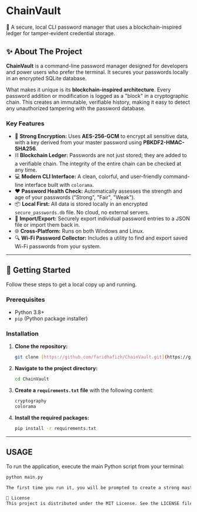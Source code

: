 # ChainVault
🔑 A secure, local CLI password manager that uses a blockchain-inspired ledger for tamper-evident credential storage.

## ✨ About The Project

**ChainVault** is a command-line password manager designed for developers and power users who prefer the terminal. It secures your passwords locally in an encrypted SQLite database.

What makes it unique is its **blockchain-inspired architecture**. Every password addition or modification is logged as a "block" in a cryptographic chain. This creates an immutable, verifiable history, making it easy to detect any unauthorized tampering with the password database.

### Key Features

* 🔐 **Strong Encryption:** Uses **AES-256-GCM** to encrypt all sensitive data, with a key derived from your master password using **PBKDF2-HMAC-SHA256**.
* ⛓️ **Blockchain Ledger:** Passwords are not just stored; they are added to a verifiable chain. The integrity of the entire chain can be checked at any time.
* 💻 **Modern CLI Interface:** A clean, colorful, and user-friendly command-line interface built with `colorama`.
* ❤️ **Password Health Check:** Automatically assesses the strength and age of your passwords ("Strong", "Fair", "Weak").
* 📦 **Local First:** All data is stored locally in an encrypted `secure_passwords.db` file. No cloud, no external servers.
* 🔁 **Import/Export:** Securely export individual password entries to a JSON file or import them back in.
* 🌐 **Cross-Platform:** Runs on both Windows and Linux.
* 🔍 **Wi-Fi Password Collector:** Includes a utility to find and export saved Wi-Fi passwords from your system.

---

## 🚀 Getting Started

Follow these steps to get a local copy up and running.

### Prerequisites

* Python 3.8+
* `pip` (Python package installer)

### Installation

1.  **Clone the repository:**
    ```sh
    git clone [https://github.com/faridhafizh/ChainVault.git](https://github.com/faridhafizh/ChainVault.git)
    ```
2.  **Navigate to the project directory:**
    ```sh
    cd ChainVault
    ```
3.  **Create a `requirements.txt` file** with the following content:
    ```txt
    cryptography
    colorama
    ```
4.  **Install the required packages:**
    ```sh
    pip install -r requirements.txt
    ```

---

## USAGE

To run the application, execute the main Python script from your terminal:

```sh
python main.py

The first time you run it, you will be prompted to create a strong master password. Do not forget this password! It is the only way to decrypt your vault.

📜 License
This project is distributed under the MIT License. See the LICENSE file for more information.
